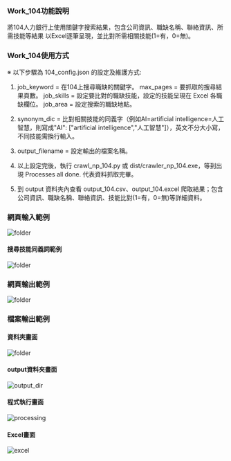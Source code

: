 ### Work_104功能說明
將104人力銀行上使用關鍵字搜索結果，包含公司資訊、職缺名稱、聯絡資訊、所需技能等結果
以Excel逐筆呈現，並比對所需相關技能(1=有，0=無)。

### Work_104使用方式

※	以下步驟為 104_config.json 的設定及維護方式:

1.	job_keyword = 在104上搜尋職缺的關鍵字。
    max_pages = 要抓取的搜尋結果頁數。
    job_skills = 設定要比對的職缺技能，設定的技能呈現在 Excel 各職缺欄位。
    job_area = 設定搜索的職缺地點。

2.	synonym_dic = 比對相關技能的同義字（例如AI=artificial intelligence=人工智慧，則寫成"AI": ["artificial intelligence","人工智慧"]），英文不分大小寫，不同技能需換行輸入。

3.	output_filename = 設定輸出的檔案名稱。

4.	以上設定完後，執行 crawl_np_104.py 或 dist/crawler_np_104.exe，等到出現 Processes all done. 代表資料抓取完畢。

5.	到 output 資料夾內查看 output_104.csv、output_104.excel 爬取結果；包含公司資訊、職缺名稱、聯絡資訊、技能比對(1=有，0=無)等詳細資料。
### 網頁輸入範例
![folder](https://github.com/marx1992620/work_104/blob/main/demo/web.png)
#### 搜尋技能同義詞範例
![folder](https://github.com/marx1992620/work_104/blob/main/demo/.png)
### 網頁輸出範例
![folder](https://github.com/marx1992620/work_104/blob/main/demo/output_table.png)
### 檔案輸出範例
#### 資料夾畫面
![folder](https://github.com/marx1992620/work_104/blob/main/demo/folder.png)
#### output資料夾畫面
![output_dir](https://github.com/marx1992620/work_104/blob/main/demo/output_dir.png)
#### 程式執行畫面
![processing](https://github.com/marx1992620/work_104/blob/main/demo/processing.png)
#### Excel畫面
![excel](https://github.com/marx1992620/work_104/blob/main/demo/output_file.png)
